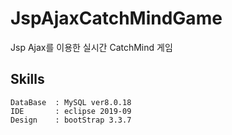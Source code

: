 # JspAjaxCatchMindGame
Jsp Ajax를 이용한 실시간 CatchMind 게임 

## Skills
```
DataBase  : MySQL ver8.0.18 
IDE       : eclipse 2019-09 
Design    : bootStrap 3.3.7
```
